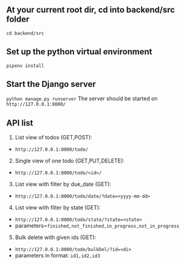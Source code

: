 ## At your current root dir, cd into backend/src folder
`cd backend/src`
## Set up the python virtual environment
`pipenv install`
## Start the Django server
`python manage.py runserver`
The server should be started on `http://127.0.0.1:8000/`
## API list
1. List view of todos (GET,POST): 
* `http://127.0.0.1:8000/todo/`
2. Single view of one todo (GET,PUT,DELETE): 
* `http://127.0.0.1:8000/todo/<id>/`
3. List view with filter by due_date (GET): 
* `http://127.0.0.1:8000/todo/date/?date=<yyyy-mm-dd>`
4. List view with filter by state (GET): 
* `http://127.0.0.1:8000/todo/state/?state=<state>` 
* parameters=`finished,not_finished,in_progress,not_in_progress`
5. Bulk delete with given ids (GET): 
* `http://127.0.0.1:8000/todo/bulkDel/?id=<di>` 
* parameters in format: `id1,id2,id3`
